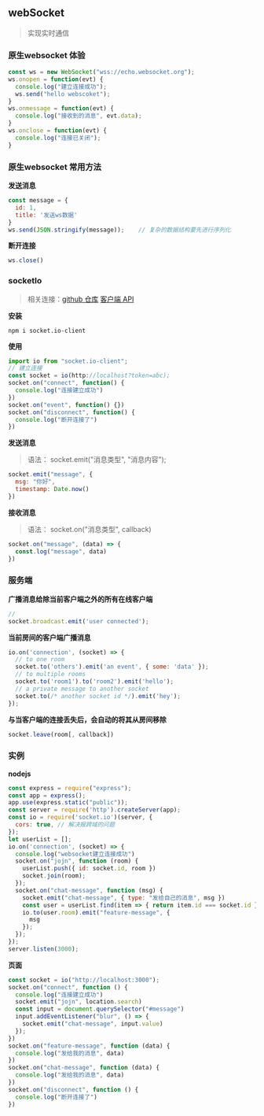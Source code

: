 ## webSocket

> 实现实时通信

### 原生websocket 体验

```js
const ws = new WebSocket("wss://echo.websocket.org");
ws.onopen = function(evt) {
  console.log("建立连接成功");
  ws.send("hello webscoket");
}
ws.onmessage = function(evt) {
  console.log("接收到的消息", evt.data);
}
ws.onclose = function(evt) {
  console.log("连接已关闭");
}
```
### 原生websocket 常用方法

**发送消息**
```js
const message = {
  id: 1,
  title: '发送ws数据'
}
ws.send(JSON.stringify(message));    // 复杂的数据结构要先进行序列化
```
**断开连接**
```js
ws.close()

```

### socketIo

> 相关连接：[github 仓库](https://github.com/socketio/socket.io-client)       [客户端 API](https://socket.io/docs/v4/client-api/)

**安装**

```shell
npm i socket.io-client
```

**使用**

```js
import io from "socket.io-client";
// 建立连接
const socket = io(http://localhost?token=abc);
socket.on("connect", function() {
  console.log("连接建立成功")
})
socket.on("event", function() {})
socket.on("disconnect", function() {
  console.log("断开连接了")
})
```

**发送消息**

> 语法： socket.emit("消息类型", "消息内容");

```js
socket.emit("message", {
  msg: "你好",
  timestamp: Date.now()
})
```

**接收消息**

> 语法： socket.on("消息类型", callback)

```js
socket.on("message", (data) => {
  const.log("message", data)
})
```

### 服务端

**广播消息给除当前客户端之外的所有在线客户端**

```js
// 
socket.broadcast.emit('user connected');
```

**当前房间的客户端广播消息**

```js
io.on('connection', (socket) => {
  // to one room
  socket.to('others').emit('an event', { some: 'data' });
  // to multiple rooms
  socket.to('room1').to('room2').emit('hello');
  // a private message to another socket
  socket.to(/* another socket id */).emit('hey');
});
```

**与当客户端的连接丢失后，会自动的将其从房间移除**

```js
socket.leave(room[, callback])
```

### 实例

**nodejs**

```js
const express = require("express");
const app = express();
app.use(express.static("public"));
const server = require('http').createServer(app);
const io = require('socket.io')(server, {
  cors: true, // 解决报跨域的问题
});
let userList = [];
io.on('connection', (socket) => {
  console.log("websocket建立连接成功")
  socket.on("jojn", function (room) {
    userList.push({ id: socket.id, room })
    socket.join(room);
  });
  socket.on("chat-message", function (msg) {
    socket.emit("chat-message", { type: "发给自己的消息", msg })
    const user = userList.find(item => { return item.id === socket.id })
    io.to(user.room).emit("feature-message", {
      msg
    });
  });
});
server.listen(3000);
```

**页面**

```js
const socket = io("http://localhost:3000");
socket.on("connect", function () {
  console.log("连接建立成功")
  socket.emit("jojn", location.search)
  const input = document.querySelector("#message")
  input.addEventListener("blur", () => {
    socket.emit("chat-message", input.value)
  });
})
socket.on("feature-message", function (data) {
  console.log("发给我的消息", data)
})
socket.on("chat-message", function (data) {
  console.log("发给我的消息", data)
})
socket.on("disconnect", function () {
  console.log("断开连接了")
})
```

